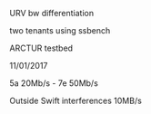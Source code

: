 URV bw differentiation

two tenants using ssbench

ARCTUR testbed

11/01/2017

5a 20Mb/s - 7e 50Mb/s

Outside Swift interferences 10MB/s
